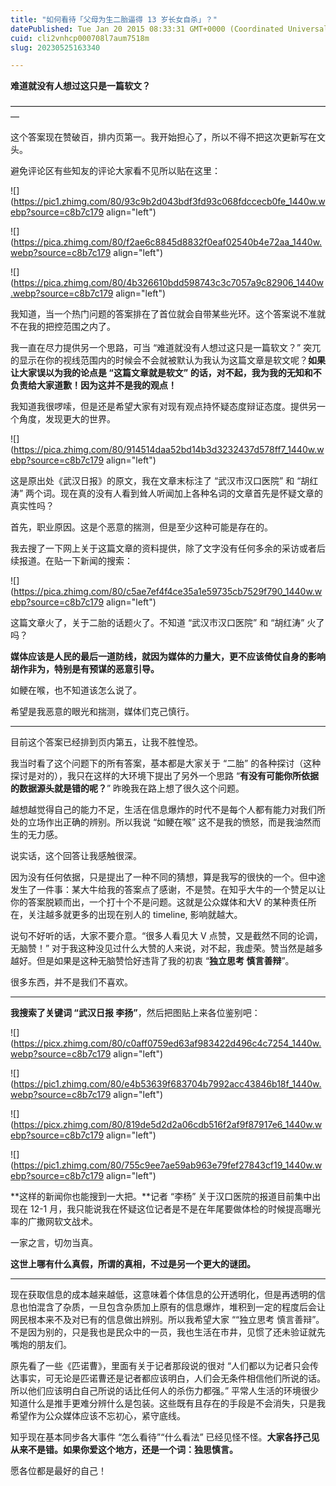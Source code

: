 ```yaml
---
title: "如何看待「父母为生二胎逼得 13 岁长女自杀」？"
datePublished: Tue Jan 20 2015 08:33:31 GMT+0000 (Coordinated Universal Time)
cuid: cli2vnhcp000708l7aum7518m
slug: 20230525163340

---
```


**难道就没有人想过这只是一篇软文？**

—————————————————————————————————————

这个答案现在赞破百，排内页第一。我开始担心了，所以不得不把这次更新写在文头。

避免评论区有些知友的评论大家看不见所以贴在这里：

![](https://pic1.zhimg.com/80/93c9b2d043bdf3fd93c068fdccecb0fe_1440w.webp?source=c8b7c179 align="left")

![](https://pica.zhimg.com/80/f2ae6c8845d8832f0eaf02540b4e72aa_1440w.webp?source=c8b7c179 align="left")

![](https://pica.zhimg.com/80/4b326610bdd598743c3c7057a9c82906_1440w.webp?source=c8b7c179 align="left")

我知道，当一个热门问题的答案排在了首位就会自带某些光环。这个答案说不准就不在我的把控范围之内了。

我一直在尽力提供另一个思路，可当 “难道就没有人想过这只是一篇软文？” 突兀的显示在你的视线范围内的时候会不会就被默认为我认为这篇文章是软文呢？**如果让大家误以为我的论点是 “这篇文章就是软文” 的话，对不起，我为我的无知和不负责给大家道歉！因为这并不是我的观点！**

我知道我很啰嗦，但是还是希望大家有对现有观点持怀疑态度辩证态度。提供另一个角度，发现更大的世界。

![](https://pica.zhimg.com/80/914514daa52bd14b3d3232437d578ff7_1440w.webp?source=c8b7c179 align="left")

这是原出处《武汉日报》的原文，我在文章末标注了 “武汉市汉口医院” 和 “胡红涛” 两个词。现在真的没有人看到耸人听闻加上各种名词的文章首先是怀疑文章的真实性吗？

首先，职业原因。这是个恶意的揣测，但是至少这种可能是存在的。

我去搜了一下网上关于这篇文章的资料提供，除了文字没有任何多余的采访或者后续报道。在贴一下新闻的搜索：

![](https://pica.zhimg.com/80/c5ae7ef4f4ce35a1e59735cb7529f790_1440w.webp?source=c8b7c179 align="left")

这篇文章火了，关于二胎的话题火了。不知道 “武汉市汉口医院” 和 “胡红涛” 火了吗？

**媒体应该是人民的最后一道防线，就因为媒体的力量大，更不应该倚仗自身的影响胡作非为，特别是有预谋的恶意引导。**

如鲠在喉，也不知道该怎么说了。

希望是我恶意的眼光和揣测，媒体们克己慎行。

---

目前这个答案已经排到页内第五，让我不胜惶恐。

我当时看了这个问题下的所有答案，基本都是大家关于 “二胎” 的各种探讨（这种探讨是对的），我只在这样的大环境下提出了另外一个思路 “**有没有可能你所依据的数据源头就是错的呢？**” 昨晚我在路上想了很久这个问题。

越想越觉得自己的能力不足，生活在信息爆炸的时代不是每个人都有能力对我们所处的立场作出正确的辨别。所以我说 “如鲠在喉” 这不是我的愤怒，而是我油然而生的无力感。

说实话，这个回答让我感触很深。

因为没有任何依据，只是提出了一种不同的猜想，算是我写的很快的一个。但中途发生了一件事：某大牛给我的答案点了感谢，不是赞。在知乎大牛的一个赞足以让你的答案脱颖而出，一个打十个不是问题。这就是公众媒体和大V 的某种责任所在，关注越多就更多的出现在别人的 timeline, 影响就越大。

说句不好听的话，大家不要介意。“很多人看见大 V 点赞，又是截然不同的论调，无脑赞！” 对于我这种没见过什么大赞的人来说，对不起，我虚荣。赞当然是越多越好。但是如果是这种无脑赞恰好违背了我的初衷 “**独立思考 慎言善辩**”。

很多东西，并不是我们不喜欢。

---

**我搜索了关键词 “武汉日报 李扬”**，然后把图贴上来各位鉴别吧：

![](https://picx.zhimg.com/80/c0aff0759ed63af983422d496c4c7254_1440w.webp?source=c8b7c179 align="left")

![](https://pic1.zhimg.com/80/e4b53639f683704b7992acc43846b18f_1440w.webp?source=c8b7c179 align="left")

![](https://picx.zhimg.com/80/819de5d2d2a06cdb516f2af9f87917e6_1440w.webp?source=c8b7c179 align="left")

![](https://pic1.zhimg.com/80/755c9ee7ae59ab963e79fef27843cf19_1440w.webp?source=c8b7c179 align="left")

**这样的新闻你也能搜到一大把。**记者 “李杨” 关于汉口医院的报道目前集中出现在 12-1 月，我只能说我在怀疑这位记者是不是在年尾要做体检的时候提高曝光率的广撒网软文战术。

一家之言，切勿当真。

**这世上哪有什么真假，所谓的真相，不过是另一个更大的谜团。**

---

现在获取信息的成本越来越低，这意味着个体信息的公开透明化，但是再透明的信息也怕混含了杂质，一旦包含杂质加上原有的信息爆炸，堆积到一定的程度后会让网民根本来不及对已有的信息做出辨别。所以我希望大家 ““独立思考 慎言善辩”。不是因为别的，只是我也是民众中的一员，我也生活在市井，见惯了还未验证就先嘴炮的朋友们。

原先看了一些《匹诺曹》，里面有关于记者那段说的很对 “人们都以为记者只会传达事实，可无论是匹诺曹还是记者都应该明白，人们会无条件相信他们所说的话。所以他们应该明白自己所说的话比任何人的杀伤力都强。” 平常人生活的环境很少知道什么是推手更难分辨什么是包装。这些既有且存在的手段是不会消失，只是我希望作为公众媒体应该不忘初心，紧守底线。

知乎现在基本同步各大事件 “怎么看待”“什么看法” 已经见怪不怪。**大家各抒己见从来不是错。如果你爱这个地方，还是一个词：独思慎言。**

愿各位都是最好的自己！